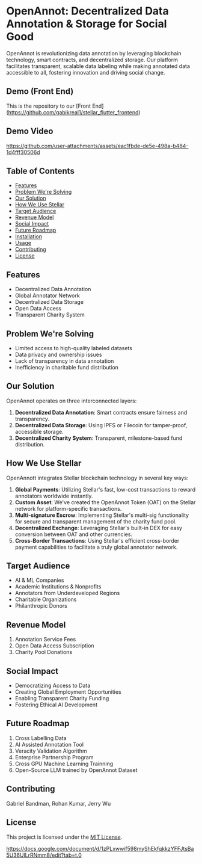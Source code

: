 # OpenAnnot: Decentralized Data Annotation & Storage for Social Good

OpenAnnot is revolutionizing data annotation by leveraging blockchain technology, smart contracts, and decentralized storage. Our platform facilitates transparent, scalable data labeling while making annotated data accessible to all, fostering innovation and driving social change.

## Demo (Front End)

This is the repository to our [Front End] (https://github.com/gabikreal1/stellar_flutter_frontend)

## Demo Video

https://github.com/user-attachments/assets/eac1fbde-de5e-498a-b484-1d4fff30506d



## Table of Contents

- [Features](#features)
- [Problem We're Solving](#problem-were-solving)
- [Our Solution](#our-solution)
- [How We Use Stellar](#how-we-use-stellar)
- [Target Audience](#target-audience)
- [Revenue Model](#revenue-model)
- [Social Impact](#social-impact)
- [Future Roadmap](#future-roadmap)
- [Installation](#installation)
- [Usage](#usage)
- [Contributing](#contributing)
- [License](#license)

## Features

- Decentralized Data Annotation
- Global Annotator Network
- Decentralized Data Storage
- Open Data Access
- Transparent Charity System

## Problem We're Solving

- Limited access to high-quality labeled datasets
- Data privacy and ownership issues
- Lack of transparency in data annotation
- Inefficiency in charitable fund distribution

## Our Solution

OpenAnnot operates on three interconnected layers:

1. **Decentralized Data Annotation**: Smart contracts ensure fairness and transparency.
2. **Decentralized Data Storage**: Using IPFS or Filecoin for tamper-proof, accessible storage.
3. **Decentralized Charity System**: Transparent, milestone-based fund distribution.

## How We Use Stellar

OpenAnnott integrates Stellar blockchain technology in several key ways:

1. **Global Payments**: Utilizing Stellar's fast, low-cost transactions to reward annotators worldwide instantly.
2. **Custom Asset**: We've created the OpenAnnot Token (OAT) on the Stellar network for platform-specific transactions.
3. **Multi-signature Escrow**: Implementing Stellar's multi-sig functionality for secure and transparent management of the charity fund pool.
4. **Decentralized Exchange**: Leveraging Stellar's built-in DEX for easy conversion between OAT and other currencies.
5. **Cross-Border Transactions**: Using Stellar's efficient cross-border payment capabilities to facilitate a truly global annotator network.

## Target Audience

- AI & ML Companies
- Academic Institutions & Nonprofits
- Annotators from Underdeveloped Regions
- Charitable Organizations
- Philanthropic Donors

## Revenue Model

1. Annotation Service Fees
2. Open Data Access Subscription
3. Charity Pool Donations

## Social Impact

- Democratizing Access to Data
- Creating Global Employment Opportunities
- Enabling Transparent Charity Funding
- Fostering Ethical AI Development

## Future Roadmap

1. Cross Labelling Data
2. AI Assisted Annotation Tool
3. Veracity Validation Algorithm
4. Enterprise Partnership Program
5. Cross GPU Machine Learning Trainning
6. Open-Source LLM trained by OpenAnnot Dataset

## Contributing

Gabriel Bandman, Rohan Kumar, Jerry Wu

## License

This project is licensed under the [MIT License](LICENSE).


https://docs.google.com/document/d/1zPLxwwif598myShEkfqkkzYFFJtsBa5U36UlLrRNmm8/edit?tab=t.0
